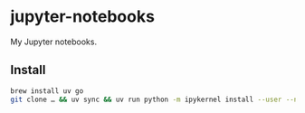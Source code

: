 # jupyter-notebooks

My Jupyter notebooks.

## Install

```bash
brew install uv go
git clone … && uv sync && uv run python -m ipykernel install --user --name jupyter-notebooks && gonb --install
````
